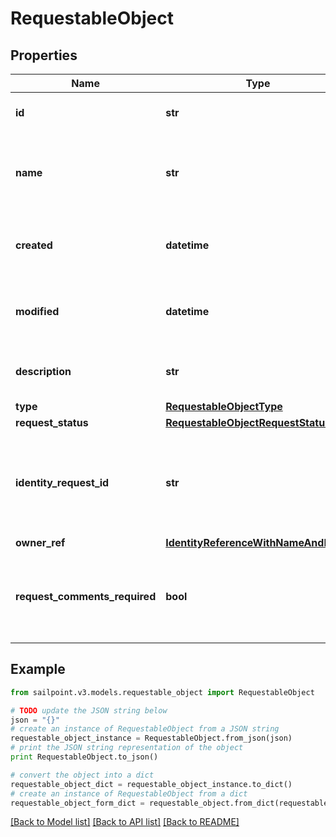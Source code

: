 # RequestableObject


## Properties
Name | Type | Description | Notes
------------ | ------------- | ------------- | -------------
**id** | **str** | Id of the requestable object itself | [optional] 
**name** | **str** | Human-readable display name of the requestable object | [optional] 
**created** | **datetime** | The time when the requestable object was created | [optional] 
**modified** | **datetime** | The time when the requestable object was last modified | [optional] 
**description** | **str** | Description of the requestable object. | [optional] 
**type** | [**RequestableObjectType**](RequestableObjectType.md) |  | [optional] 
**request_status** | [**RequestableObjectRequestStatus**](RequestableObjectRequestStatus.md) |  | [optional] 
**identity_request_id** | **str** | If *requestStatus* is *PENDING*, indicates the id of the associated account activity. | [optional] 
**owner_ref** | [**IdentityReferenceWithNameAndEmail**](IdentityReferenceWithNameAndEmail.md) |  | [optional] 
**request_comments_required** | **bool** | Whether the requester must provide comments when requesting the object. | [optional] 

## Example

```python
from sailpoint.v3.models.requestable_object import RequestableObject

# TODO update the JSON string below
json = "{}"
# create an instance of RequestableObject from a JSON string
requestable_object_instance = RequestableObject.from_json(json)
# print the JSON string representation of the object
print RequestableObject.to_json()

# convert the object into a dict
requestable_object_dict = requestable_object_instance.to_dict()
# create an instance of RequestableObject from a dict
requestable_object_form_dict = requestable_object.from_dict(requestable_object_dict)
```
[[Back to Model list]](../README.md#documentation-for-models) [[Back to API list]](../README.md#documentation-for-api-endpoints) [[Back to README]](../README.md)


